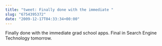 ```yaml
---
title: "tweet: Finally done with the immediate "
slug: "6754395372"
date: "2009-12-17T04:33:34+00:00"
---
```

Finally done with the immediate grad school apps. Final in Search Engine Technology tomorrow.